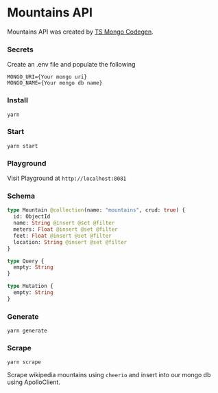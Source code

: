 # Mountains API

Mountains API was created by [TS Mongo Codegen](https://elevatejs.com/blog/ts-mongo-codegen).

### Secrets

Create an .env file and populate the following

```.env
MONGO_URI={Your mongo uri}
MONGO_NAME={Your mongo db name}
```

### Install

`yarn`

### Start

`yarn start`

### Playground

Visit Playground at `http://localhost:8081`

### Schema

```graphql
type Mountain @collection(name: "mountains", crud: true) {
  id: ObjectId
  name: String @insert @set @filter
  meters: Float @insert @set @filter
  feet: Float @insert @set @filter
  location: String @insert @set @filter
}

type Query {
  empty: String
}

type Mutation {
  empty: String
}
```

### Generate

`yarn generate`

### Scrape

`yarn scrape`

Scrape wikipedia mountains using `cheerio` and insert into our mongo db using ApolloClient.

